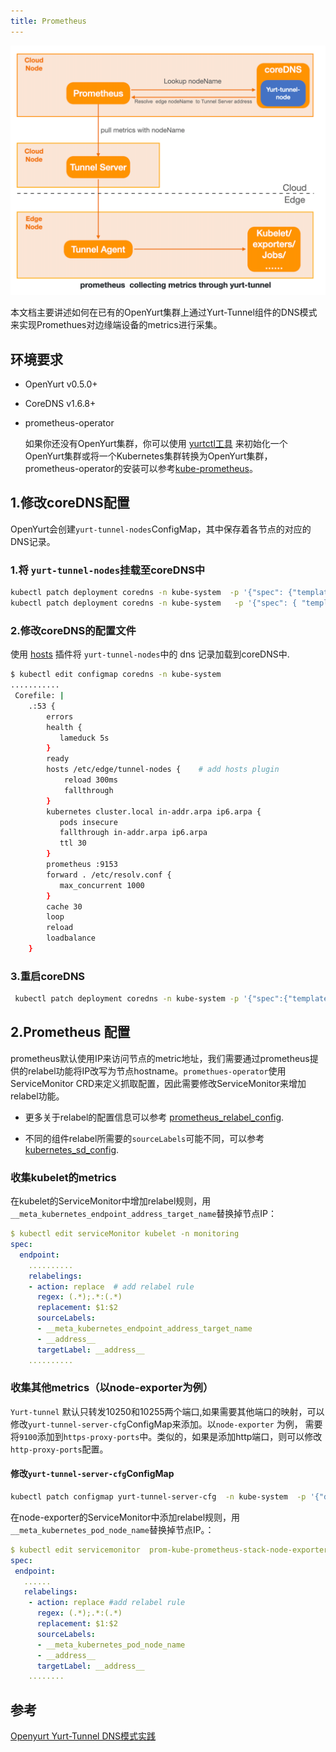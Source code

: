 ```yaml
---
title: Prometheus
---
```


![system-architecture](../../../../static/img/docs/core-concepts/prometheus.png)

本文档主要讲述如何在已有的OpenYurt集群上通过Yurt-Tunnel组件的DNS模式来实现Promethues对边缘端设备的metrics进行采集。

## 环境要求

- OpenYurt v0.5.0+

- CoreDNS v1.6.8+

- prometheus-operator

  如果你还没有OpenYurt集群，你可以使用 [yurtctl工具](https://github.com/openyurtio/openyurt/blob/master/docs/tutorial/yurtctl.md) 来初始化一个OpenYurt集群或将一个Kubernetes集群转换为OpenYurt集群，prometheus-operator的安装可以参考[kube-prometheus](https://github.com/prometheus-operator/kube-prometheus#quickstart)。

## 1.修改coreDNS配置

OpenYurt会创建`yurt-tunnel-nodes`ConfigMap，其中保存着各节点的对应的DNS记录。

### 1.将 `yurt-tunnel-nodes`挂载至coreDNS中

```bash
kubectl patch deployment coredns -n kube-system  -p '{"spec": {"template": {"spec": {"volumes": [{"configMap":{"name":"yurt-tunnel-nodes"},"name": "edge"}]}}}}'
kubectl patch deployment coredns -n kube-system   -p '{"spec": { "template": { "spec": { "containers": [{"name":"coredns","volumeMounts": [{"mountPath": "/etc/edge", "name": "edge", "readOnly": true }]}]}}}}'
```

### 2.修改coreDNS的配置文件

使用 [hosts](https://coredns.io/plugins/hosts/) 插件将 `yurt-tunnel-nodes`中的 dns 记录加载到coreDNS中.

```bash
$ kubectl edit configmap coredns -n kube-system
...........
 Corefile: |
    .:53 {
        errors
        health {
           lameduck 5s
        }
        ready
        hosts /etc/edge/tunnel-nodes {    # add hosts plugin
            reload 300ms
            fallthrough
        }
        kubernetes cluster.local in-addr.arpa ip6.arpa {
           pods insecure
           fallthrough in-addr.arpa ip6.arpa
           ttl 30
        }
        prometheus :9153
        forward . /etc/resolv.conf {
           max_concurrent 1000
        }
        cache 30
        loop
        reload
        loadbalance
    }
```

### 3.重启coreDNS

```bash
 kubectl patch deployment coredns -n kube-system -p '{"spec":{"template":{"spec":{"containers":[{"name":"coredns","env":[{"name":"RESTART","value":"'$(date +%s)'"}]}]}}}}'
```

## 2.Prometheus 配置

prometheus默认使用IP来访问节点的metric地址，我们需要通过prometheus提供的relabel功能将IP改写为节点hostname。`promethues-operator`使用ServiceMonitor CRD来定义抓取配置，因此需要修改ServiceMonitor来增加relabel功能。

- 更多关于relabel的配置信息可以参考 [prometheus_relabel_config](https://prometheus.io/docs/prometheus/latest/configuration/configuration/#relabel_config).

- 不同的组件relabel所需要的`sourceLabels`可能不同，可以参考[kubernetes_sd_config](https://prometheus.io/docs/prometheus/latest/configuration/configuration/#kubernetes_sd_config).

### 收集kubelet的metrics

在kubelet的ServiceMonitor中增加relabel规则，用`__meta_kubernetes_endpoint_address_target_name`替换掉节点IP：

```yaml
$ kubectl edit serviceMonitor kubelet -n monitoring
spec:
  endpoint:
    ..........
    relabelings:
    - action: replace  # add relabel rule
      regex: (.*);.*:(.*)
      replacement: $1:$2
      sourceLabels:
      - __meta_kubernetes_endpoint_address_target_name
      - __address__
      targetLabel: __address__
    ..........
```

### 收集其他metrics（以node-exporter为例）

`Yurt-tunnel` 默认只转发10250和10255两个端口,如果需要其他端口的映射，可以修改`yurt-tunnel-server-cfg`ConfigMap来添加。以`node-exporter` 为例， 需要将`9100`添加到`https-proxy-ports`中。类似的，如果是添加http端口，则可以修改`http-proxy-ports`配置。

#### 修改`yurt-tunnel-server-cfg`ConfigMap

```bash
kubectl patch configmap yurt-tunnel-server-cfg  -n kube-system  -p '{"data": {"https-proxy-ports":"9100"}}'
```

在node-exporter的ServiceMonitor中添加relabel规则，用`__meta_kubernetes_pod_node_name`替换掉节点IP。：

```yaml
$ kubectl edit servicemonitor  prom-kube-prometheus-stack-node-exporter
spec:
 endpoint:
   ......
   relabelings:
    - action: replace #add relabel rule
      regex: (.*);.*:(.*)
      replacement: $1:$2
      sourceLabels:
      - __meta_kubernetes_pod_node_name
      - __address__
      targetLabel: __address__
    ........
```

## 参考

[Openyurt Yurt-Tunnel DNS模式实践](https://juejin.cn/post/7006898548415414279)
